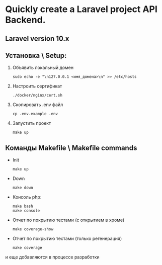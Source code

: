 
# Quickly create a Laravel project API Backend.

## Laravel version 10.x

## Установка \ Setup:
1. Объявить локальный домен
   ```
   sudo echo -e "\n127.0.0.1 <имя_домена>\n" >> /etc/hosts
   ```
2. Настроить сертификат
   ```
   ./docker/nginx/cert.sh
   ```
3. Скопировать .env файл
   ```
   cp .env.example .env
   ```
4. Запустить проект
   ```
   make up
   ```
## Команды Makefile \ Makefile commands

- Init
  ```
  make up
  ```

- Down
  ```
  make down
  ```

- Консоль php:
  ```
  make bash
  make console
  ```
- Отчет по покрытию тестами (с открытием в хроме)
  ```
  make coverage-show
  ```
- Отчет по покрытию тестами (только регенерация)
  ```
  make coverage
  ```
и еще добавляются в процессе разработки